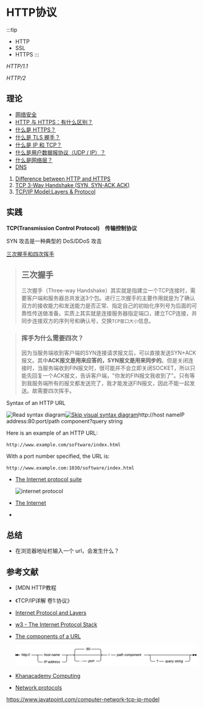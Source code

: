 # HTTP协议

:::tip
* HTTP
* SSL
* HTTPS
:::



*HTTP/1.1*

*HTTP/2*

## 理论

* [网络安全](https://www.cloudflare.com/zh-cn/learning/)
* [HTTP 与 HTTPS：有什么区别？](https://www.cloudflare.com/zh-cn/learning/ssl/why-is-http-not-secure/)
* [什么是 HTTPS？](https://www.cloudflare.com/zh-cn/learning/ssl/what-is-https/)
* [什么是 TLS 握手？](https://www.cloudflare.com/zh-cn/learning/ssl/what-happens-in-a-tls-handshake)
* [什么是 IP 和 TCP？](https://www.cloudflare.com/zh-cn/learning/ddos/glossary/tcp-ip)
* [什么是用户数据报协议（UDP / IP）？](https://www.cloudflare.com/zh-cn/learning/ddos/glossary/user-datagram-protocol-udp)
* [什么是网络层？](https://www.cloudflare.com/zh-cn/learning/network-layer/what-is-the-network-layer/)
* [DNS](https://www.cloudflare.com/zh-cn/learning/ddos/glossary/domain-name-system-dns)

1. [Difference between HTTP and HTTPS](https://www.guru99.com/difference-http-vs-https.html)
2. [TCP 3-Way Handshake (SYN, SYN-ACK,ACK)](https://www.guru99.com/tcp-3-way-handshake.html)
3. [TCP/IP Model:Layers & Protocol](https://www.guru99.com/tcp-ip-model.html)

## 实践

**TCP(Transmission Control Protocol)　传输控制协议**

SYN 攻击是一种典型的 DoS/DDoS 攻击

[三次握手和四次挥手](https://juejin.cn/post/6844903958624878606)

> ## 三次握手
>
> 三次握手（Three-way Handshake）其实就是指建立一个TCP连接时，需要客户端和服务器总共发送3个包。进行三次握手的主要作用就是为了确认双方的接收能力和发送能力是否正常、指定自己的初始化序列号为后面的可靠性传送做准备。实质上其实就是连接服务器指定端口，建立TCP连接，并同步连接双方的序列号和确认号，交换`TCP窗口大小`信息。

> ### 挥手为什么需要四次？
>
> 因为当服务端收到客户端的SYN连接请求报文后，可以直接发送SYN+ACK报文。其中**ACK报文是用来应答的，SYN报文是用来同步的**。但是关闭连接时，当服务端收到FIN报文时，很可能并不会立即关闭SOCKET，所以只能先回复一个ACK报文，告诉客户端，"你发的FIN报文我收到了"。只有等到我服务端所有的报文都发送完了，我才能发送FIN报文，因此不能一起发送。故需要四次挥手。



Syntax of an HTTP URL

![Read syntax diagram](https://www.ibm.com/docs/en/SSGMCP_5.3.0/com.ibm.cics.ts.internet.doc/c.gif)[![Skip visual syntax diagram](https://www.ibm.com/docs/en/SSGMCP_5.3.0/com.ibm.cics.ts.internet.doc/c.gif)](https://www.ibm.com/docs/en/cics-ts/5.3?topic=concepts-components-url#skipd2598e159)http://host nameIP address:80:port/path component?query string

Here is an example of an HTTP URL:

```
http://www.example.com/software/index.html
```



With a port number specified, the URL is:

```
http://www.example.com:1030/software/index.html
```



* [The Internet protocol suite](https://www.khanacademy.org/computing/computers-and-internet/xcae6f4a7ff015e7d:the-internet/xcae6f4a7ff015e7d:the-internet-protocol-suite/a/the-internet-protocols)

  ![internet protocol](https://cdn.kastatic.org/ka-perseus-images/6a0cd3a5b7e709c2f637c959ba98705ad21e4e3c.svg)

* [The Internet](https://www.khanacademy.org/computing/computers-and-internet/xcae6f4a7ff015e7d:the-internet)
* 

## 总结

* 在浏览器地址栏输入一个 url，会发生什么？





## 参考文献

* [MDN HTTP教程

* 《TCP/IP详解 卷1:协议》

* [Internet Protocol and Layers](http://www.umass.edu/nfp/guru/handout/ip_layers.html)

* [w3 - The Internet Protocol Stack](https://www.w3.org/People/Frystyk/thesis/TcpIp.html)

* [The components of a URL](https://www.ibm.com/docs/en/cics-ts/5.3?topic=concepts-components-url)

  ![url](url.svg)

* [Khanacademy Computing](https://www.khanacademy.org/computing)

* [Network protocols](https://www.manageengine.com/network-monitoring/network-protocols.html)







https://www.javatpoint.com/computer-network-tcp-ip-model